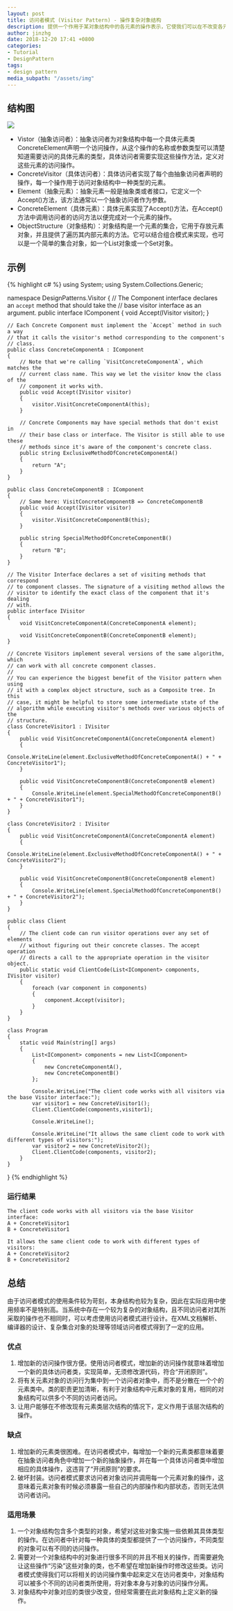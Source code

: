 ```yaml
---
layout: post
title: 访问者模式 (Visitor Pattern) - 操作复杂对象结构
description: 提供一个作用于某对象结构中的各元素的操作表示，它使我们可以在不改变各元素的类的前提下定义作用于这些元素的新操作。访问者模式是一种对象行为型模式。
author: jinzhg
date: 2018-12-20 17:41 +0800
categories:
- Tutorial
- DesignPattern
tags:
- design pattern
media_subpath: "/assets/img"
---
```


## 结构图
![](visitor-pattern.png)

- Vistor（抽象访问者）：抽象访问者为对象结构中每一个具体元素类ConcreteElement声明一个访问操作，从这个操作的名称或参数类型可以清楚知道需要访问的具体元素的类型，具体访问者需要实现这些操作方法，定义对这些元素的访问操作。
- ConcreteVisitor（具体访问者）：具体访问者实现了每个由抽象访问者声明的操作，每一个操作用于访问对象结构中一种类型的元素。
- Element（抽象元素）：抽象元素一般是抽象类或者接口，它定义一个Accept()方法，该方法通常以一个抽象访问者作为参数。
- ConcreteElement（具体元素）：具体元素实现了Accept()方法，在Accept()方法中调用访问者的访问方法以便完成对一个元素的操作。
- ObjectStructure（对象结构）：对象结构是一个元素的集合，它用于存放元素对象，并且提供了遍历其内部元素的方法。它可以结合组合模式来实现，也可以是一个简单的集合对象，如一个List对象或一个Set对象。

## 示例
{% highlight c# %}
using System;
using System.Collections.Generic;

namespace DesignPatterns.Visitor
{
    // The Component interface declares an `accept` method that should take the
    // base visitor interface as an argument.
    public interface IComponent
    {
        void Accept(IVisitor visitor);
    }

    // Each Concrete Component must implement the `Accept` method in such a way
    // that it calls the visitor's method corresponding to the component's
    // class.
    public class ConcreteComponentA : IComponent
    {
        // Note that we're calling `VisitConcreteComponentA`, which matches the
        // current class name. This way we let the visitor know the class of the
        // component it works with.
        public void Accept(IVisitor visitor)
        {
            visitor.VisitConcreteComponentA(this);
        }

        // Concrete Components may have special methods that don't exist in
        // their base class or interface. The Visitor is still able to use these
        // methods since it's aware of the component's concrete class.
        public string ExclusiveMethodOfConcreteComponentA()
        {
            return "A";
        }
    }

    public class ConcreteComponentB : IComponent
    {
        // Same here: VisitConcreteComponentB => ConcreteComponentB
        public void Accept(IVisitor visitor)
        {
            visitor.VisitConcreteComponentB(this);
        }

        public string SpecialMethodOfConcreteComponentB()
        {
            return "B";
        }
    }

    // The Visitor Interface declares a set of visiting methods that correspond
    // to component classes. The signature of a visiting method allows the
    // visitor to identify the exact class of the component that it's dealing
    // with.
    public interface IVisitor
    {
        void VisitConcreteComponentA(ConcreteComponentA element);

        void VisitConcreteComponentB(ConcreteComponentB element);
    }

    // Concrete Visitors implement several versions of the same algorithm, which
    // can work with all concrete component classes.
    //
    // You can experience the biggest benefit of the Visitor pattern when using
    // it with a complex object structure, such as a Composite tree. In this
    // case, it might be helpful to store some intermediate state of the
    // algorithm while executing visitor's methods over various objects of the
    // structure.
    class ConcreteVisitor1 : IVisitor
    {
        public void VisitConcreteComponentA(ConcreteComponentA element)
        {
            Console.WriteLine(element.ExclusiveMethodOfConcreteComponentA() + " + ConcreteVisitor1");
        }

        public void VisitConcreteComponentB(ConcreteComponentB element)
        {
            Console.WriteLine(element.SpecialMethodOfConcreteComponentB() + " + ConcreteVisitor1");
        }
    }

    class ConcreteVisitor2 : IVisitor
    {
        public void VisitConcreteComponentA(ConcreteComponentA element)
        {
            Console.WriteLine(element.ExclusiveMethodOfConcreteComponentA() + " + ConcreteVisitor2");
        }

        public void VisitConcreteComponentB(ConcreteComponentB element)
        {
            Console.WriteLine(element.SpecialMethodOfConcreteComponentB() + " + ConcreteVisitor2");
        }
    }

    public class Client
    {
        // The client code can run visitor operations over any set of elements
        // without figuring out their concrete classes. The accept operation
        // directs a call to the appropriate operation in the visitor object.
        public static void ClientCode(List<IComponent> components, IVisitor visitor)
        {
            foreach (var component in components)
            {
                component.Accept(visitor);
            }
        }
    }

    class Program
    {
        static void Main(string[] args)
        {
            List<IComponent> components = new List<IComponent>
            {
                new ConcreteComponentA(),
                new ConcreteComponentB()
            };

            Console.WriteLine("The client code works with all visitors via the base Visitor interface:");
            var visitor1 = new ConcreteVisitor1();
            Client.ClientCode(components,visitor1);

            Console.WriteLine();

            Console.WriteLine("It allows the same client code to work with different types of visitors:");
            var visitor2 = new ConcreteVisitor2();
            Client.ClientCode(components, visitor2);
        }
    }
}
{% endhighlight %}

### 运行结果
```
The client code works with all visitors via the base Visitor interface:
A + ConcreteVisitor1
B + ConcreteVisitor1

It allows the same client code to work with different types of visitors:
A + ConcreteVisitor2
B + ConcreteVisitor2
```

## 总结
由于访问者模式的使用条件较为苛刻，本身结构也较为复杂，因此在实际应用中使用频率不是特别高。当系统中存在一个较为复杂的对象结构，且不同访问者对其所采取的操作也不相同时，可以考虑使用访问者模式进行设计。在XML文档解析、编译器的设计、复杂集合对象的处理等领域访问者模式得到了一定的应用。

### 优点
1. 增加新的访问操作很方便。使用访问者模式，增加新的访问操作就意味着增加一个新的具体访问者类，实现简单，无须修改源代码，符合“开闭原则”。
2. 将有关元素对象的访问行为集中到一个访问者对象中，而不是分散在一个个的元素类中。类的职责更加清晰，有利于对象结构中元素对象的复用，相同的对象结构可以供多个不同的访问者访问。
3. 让用户能够在不修改现有元素类层次结构的情况下，定义作用于该层次结构的操作。

### 缺点
1. 增加新的元素类很困难。在访问者模式中，每增加一个新的元素类都意味着要在抽象访问者角色中增加一个新的抽象操作，并在每一个具体访问者类中增加相应的具体操作，这违背了“开闭原则”的要求。
2. 破坏封装。访问者模式要求访问者对象访问并调用每一个元素对象的操作，这意味着元素对象有时候必须暴露一些自己的内部操作和内部状态，否则无法供访问者访问。

### 适用场景
1. 一个对象结构包含多个类型的对象，希望对这些对象实施一些依赖其具体类型的操作。在访问者中针对每一种具体的类型都提供了一个访问操作，不同类型的对象可以有不同的访问操作。
2. 需要对一个对象结构中的对象进行很多不同的并且不相关的操作，而需要避免让这些操作“污染”这些对象的类，也不希望在增加新操作时修改这些类。访问者模式使得我们可以将相关的访问操作集中起来定义在访问者类中，对象结构可以被多个不同的访问者类所使用，将对象本身与对象的访问操作分离。
3. 对象结构中对象对应的类很少改变，但经常需要在此对象结构上定义新的操作。
